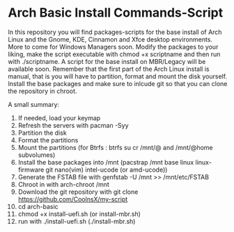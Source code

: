 # Arch Basic Install Commands-Script

In this repository you will find packages-scripts for the base install of Arch Linux and the Gnome, KDE, Cinnamon and Xfce desktop environments. More to come for Windows Managers soon.
Modify the packages to your liking, make the script executable with chmod +x scriptname and then run with ./scriptname.
A script for the base install on MBR/Legacy will be available soon.
Remember that the first part of the Arch Linux install is manual, that is you will have to partition, format and mount the disk yourself. Install the base packages and make sure to inlcude git so that you can clone the repository in chroot.

A small summary:

1. If needed, load your keymap
2. Refresh the servers with pacman -Syy
3. Partition the disk
4. Format the partitions 
5. Mount the partitions (for Btrfs : btrfs su cr /mnt/@ and /mnt/@home subvolumes)
6. Install the base packages into /mnt (pacstrap /mnt base linux linux-firmware git nano(vim) intel-ucode (or amd-ucode))
7. Generate the FSTAB file with genfstab -U /mnt >> /mnt/etc/FSTAB
8. Chroot in with arch-chroot /mnt
9. Download the git repository with git clone https://github.com/CoolnsX/my-script
10. cd arch-basic
11. chmod +x install-uefi.sh (or install-mbr.sh)
12. run with ./install-uefi.sh (./install-mbr.sh)
